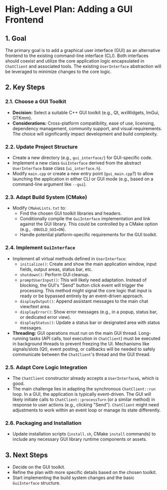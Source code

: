 # High-Level Plan: Adding a GUI Frontend

## 1. Goal

The primary goal is to add a graphical user interface (GUI) as an alternative frontend to the existing command-line interface (CLI). Both interfaces should coexist and utilize the core application logic encapsulated in `ChatClient` and associated tools. The existing `UserInterface` abstraction will be leveraged to minimize changes to the core logic.

## 2. Key Steps

### 2.1. Choose a GUI Toolkit

*   **Decision:** Select a suitable C++ GUI toolkit (e.g., Qt, wxWidgets, ImGui, GTKmm).
*   **Considerations:** Cross-platform compatibility, ease of use, licensing, dependency management, community support, and visual requirements. The choice will significantly impact development and build complexity.

### 2.2. Update Project Structure

*   Create a new directory (e.g., `gui_interface/`) for GUI-specific code.
*   Implement a new class `GuiInterface` derived from the abstract `UserInterface` base class (`ui_interface.h`).
*   Modify `main.cpp` or create a new entry point (`gui_main.cpp`?) to allow launching the application in either CLI or GUI mode (e.g., based on a command-line argument like `--gui`).

### 2.3. Adapt Build System (CMake)

*   Modify `CMakeLists.txt` to:
    *   Find the chosen GUI toolkit libraries and headers.
    *   Conditionally compile the `GuiInterface` implementation and link against the GUI library. This could be controlled by a CMake option (e.g., `-DBUILD_GUI=ON`).
    *   Handle potential platform-specific requirements for the GUI toolkit.

### 2.4. Implement `GuiInterface`

*   Implement all virtual methods defined in `UserInterface`:
    *   `initialize()`: Create and show the main application window, input fields, output areas, status bar, etc.
    *   `shutdown()`: Perform GUI cleanup.
    *   `promptUserInput()`: This will likely need adaptation. Instead of blocking, the GUI's "Send" button click event will trigger the processing. This method might signal the core logic that input is ready or be bypassed entirely by an event-driven approach.
    *   `displayOutput()`: Append assistant messages to the main chat view/text area.
    *   `displayError()`: Show error messages (e.g., in a popup, status bar, or dedicated error view).
    *   `displayStatus()`: Update a status bar or designated area with status messages.
*   **Threading:** GUI operations must run on the main GUI thread. Long-running tasks (API calls, tool execution in `ChatClient`) must be executed in background threads to prevent freezing the UI. Mechanisms like signals/slots (Qt), event posting, or callbacks will be needed to safely communicate between the `ChatClient`'s thread and the GUI thread.

### 2.5. Adapt Core Logic Integration

*   The `ChatClient` constructor already accepts a `UserInterface&`, which is good.
*   The main challenge lies in adapting the synchronous `ChatClient::run` loop. In a GUI, the application is typically event-driven. The GUI will likely initiate calls to `ChatClient::processTurn` (or a similar method) in response to user actions (e.g., clicking "Send"). `ChatClient` might need adjustments to work within an event loop or manage its state differently.

### 2.6. Packaging and Installation

*   Update installation scripts (`install.sh`, CMake `install` commands) to include any necessary GUI library runtime components or assets.

## 3. Next Steps

*   Decide on the GUI toolkit.
*   Refine the plan with more specific details based on the chosen toolkit.
*   Start implementing the build system changes and the basic `GuiInterface` structure.
